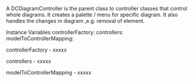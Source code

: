 A DCDiagramController is the parent class to controller classes that control whole diagrams. It creates a palette / menu  for specific diagram. It also handles the changes in diagram  ,e.g. removal of element. 

Instance Variables
	controllerFactory:		<Object>
	controllers:		<Object>
	modelToControllerMapping:		<Object>

controllerFactory
	- xxxxx

controllers
	- xxxxx

modelToControllerMapping
	- xxxxx
